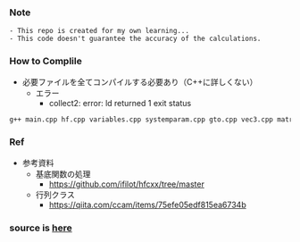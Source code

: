 ### Note
    - This repo is created for my own learning...
    - This code doesn't guarantee the accuracy of the calculations.

### How to Complile
- 必要ファイルを全てコンパイルする必要あり（C++に詳しくない）
    - エラー
        - collect2: error: ld returned 1 exit status
```bash
g++ main.cpp hf.cpp variables.cpp systemparam.cpp gto.cpp vec3.cpp matrix.cpp
```

### Ref
- 参考資料
    - 基底関数の処理
        - https://github.com/ifilot/hfcxx/tree/master
    - 行列クラス
        - https://qiita.com/ccam/items/75efe05edf815ea6734b

### source is [here](https://github.com/kskkry/HF "Github")